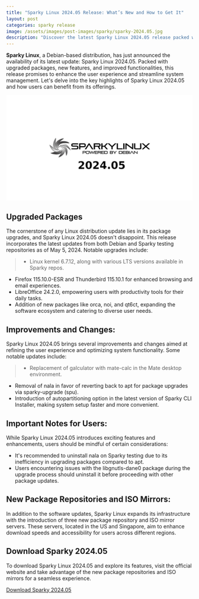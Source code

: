 ```yaml
---
title: "Sparky Linux 2024.05 Release: What’s New and How to Get It"
layout: post
categories: sparky release
image: /assets/images/post-images/sparky/sparky-2024.05.jpg
description: "Discover the latest Sparky Linux 2024.05 release packed with upgraded packages, new features, and improved functionality. Explore autopartitioning options, kernel upgrades, and essential tips for a seamless user experience. Upgrade now and enhance your Debian-based system today!"
---
```


**Sparky Linux**, a Debian-based distribution, has just announced the availability of its latest update: Sparky Linux 2024.05. Packed with upgraded packages, new features, and improved functionalities, this release promises to enhance the user experience and streamline system management. Let's delve into the key highlights of Sparky Linux 2024.05 and how users can benefit from its offerings.

![Sparky Linux 2024.05 featured image](/assets/images/post-images/sparky/sparky-2024.05.jpg)

## Upgraded Packages

The cornerstone of any Linux distribution update lies in its package upgrades, and Sparky Linux 2024.05 doesn't disappoint. This release incorporates the latest updates from both Debian and Sparky testing repositories as of May 5, 2024. Notable upgrades include:

> - Linux kernel 6.7.12, along with various LTS versions available in Sparky repos.
- Firefox 115.10.0-ESR and Thunderbird 115.10.1 for enhanced browsing and email experiences.
- LibreOffice 24.2.0, empowering users with productivity tools for their daily tasks.
- Addition of new packages like orca, noi, and qt6ct, expanding the software ecosystem and catering to diverse user needs.

## Improvements and Changes:

Sparky Linux 2024.05 brings several improvements and changes aimed at refining the user experience and optimizing system functionality. Some notable updates include:

> - Replacement of galculator with mate-calc in the Mate desktop environment.
- Removal of nala in favor of reverting back to apt for package upgrades via sparky-upgrade (spu).
- Introduction of autopartitioning option in the latest version of Sparky CLI Installer, making system setup faster and more convenient.

## Important Notes for Users:

While Sparky Linux 2024.05 introduces exciting features and enhancements, users should be mindful of certain considerations:

- It's recommended to uninstall nala on Sparky testing due to its inefficiency in upgrading packages compared to apt.
- Users encountering issues with the libgnutls-dane0 package during the upgrade process should uninstall it before proceeding with other package updates.

## New Package Repositories and ISO Mirrors:

In addition to the software updates, Sparky Linux expands its infrastructure with the introduction of three new package repository and ISO mirror servers. These servers, located in the US and Singapore, aim to enhance download speeds and accessibility for users across different regions.

## Download Sparky 2024.05

To download Sparky Linux 2024.05 and explore its features, visit the official website and take advantage of the new package repositories and ISO mirrors for a seamless experience.

<a href="https://sparkylinux.org/download/rolling/" class="download">Download Sparky 2024.05</a>